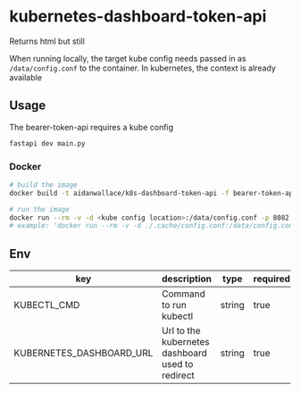 # kubernetes-dashboard-token-api

Returns html but still

When running locally, the target kube config needs passed in as `/data/config.conf` to the container. In kubernetes, the context is already available

## Usage

The bearer-token-api requires a kube config

```sh
fastapi dev main.py
```

### Docker

```sh
# build the image
docker build -t aidanwallace/k8s-dashboard-token-api -f bearer-token-api/Dockerfile bearer-token-api

# run the image
docker run --rm -v -d <kube config location>:/data/config.conf -p 8082:80 aidanwallace/k8s-dashboard-token-api
# example: 'docker run --rm -v -d ./.cache/config.conf:/data/config.conf -p 8082:80 aidanwallace/k8s-dashboard-token-api'

```

## Env

| key                      | description                                      | type   | required | default |
| ------------------------ | ------------------------------------------------ | ------ | -------- | ------- |
| KUBECTL_CMD              | Command to run kubectl                           | string | true     |         |
| KUBERNETES_DASHBOARD_URL | Url to the kubernetes dashboard used to redirect | string | true     |         |

